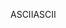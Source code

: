 <span data-ttu-id="ac0a6-101">ASCII</span><span class="sxs-lookup"><span data-stu-id="ac0a6-101">ASCII</span></span>